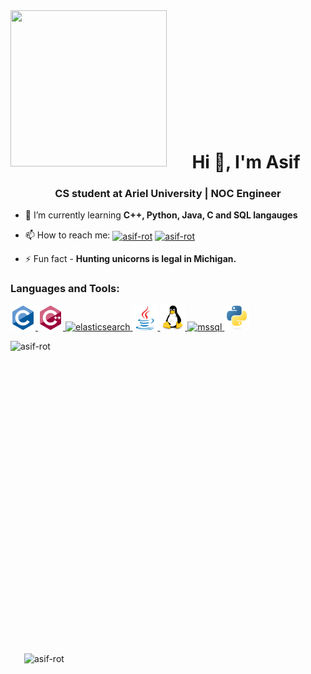 <img align="left" width="250" height="250" src="https://user-images.githubusercontent.com/74010095/118391998-d785d800-b63f-11eb-914e-b6098c5d2a0c.png">
<br><br><br><br><br><br><br><br><br><br><br>
<h1 align="center">Hi 👋, I'm Asif</h1>
<h3 align="center">CS student at Ariel University | NOC Engineer</h3>

- 🌱 I’m currently learning **C++, Python, Java, C and SQL langauges**

- 📫 How to reach me: <a href="https://linkedin.com/in/asif-rot" target="blank"><img align="center" src="https://user-images.githubusercontent.com/74010095/118392719-a1e2ee00-b643-11eb-8f57-aed31feded47.png" alt="asif-rot" height="40" width="40" /></a>
<a href="mailto:asif.rot12@gmail.com" target="blank"><img align="center" src="https://user-images.githubusercontent.com/74010095/118392791-07cf7580-b644-11eb-8d2a-f8b42b7c1656.png" alt="asif-rot" height="42" width="42" /></a>
</p>

- ⚡ Fun fact - **Hunting unicorns is legal in Michigan.**


<h3 align="left">Languages and Tools:</h3>
<p align="left"> <a href="https://www.cprogramming.com/" target="_blank"> <img src="https://raw.githubusercontent.com/devicons/devicon/master/icons/c/c-original.svg" alt="c" width="40" height="40"/> </a> <a href="https://www.w3schools.com/cpp/" target="_blank"> <img src="https://raw.githubusercontent.com/devicons/devicon/master/icons/cplusplus/cplusplus-original.svg" alt="cplusplus" width="40" height="40"/> </a> <a href="https://www.elastic.co" target="_blank"> <img src="https://www.vectorlogo.zone/logos/elastic/elastic-icon.svg" alt="elasticsearch" width="40" height="40"/> </a> <a href="https://www.java.com" target="_blank"> <img src="https://raw.githubusercontent.com/devicons/devicon/master/icons/java/java-original.svg" alt="java" width="40" height="40"/> </a> <a href="https://www.linux.org/" target="_blank"> <img src="https://raw.githubusercontent.com/devicons/devicon/master/icons/linux/linux-original.svg" alt="linux" width="40" height="40"/> </a> <a href="https://www.microsoft.com/en-us/sql-server" target="_blank"> <img src="https://upload.wikimedia.org/wikipedia/he/3/39/Microsoft_SQL_server_logo.png" alt="mssql" width="40" height="40"/> </a> <a href="https://www.python.org" target="_blank"> <img src="https://raw.githubusercontent.com/devicons/devicon/master/icons/python/python-original.svg" alt="python" width="40" height="40"/> </a> </p>

<img align="left" src="https://github-readme-stats.vercel.app/api/top-langs?username=asif-rot&show_icons=true&theme=material-palenight&locale=en&layout=compact" alt="asif-rot"  width="400" height="500" />

<img align="right" src="https://github-readme-stats.vercel.app/api?username=asif-rot&show_icons=true&theme=material-palenight&locale=en" alt="asif-rot" width="482" height="500"/>
